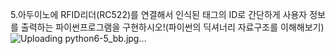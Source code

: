 5.아두이노에 RFID리더(RC522)를 연결해서 인식된 태그의 ID로 간단하게 사용자 정보를 출력하는 파이썬프로그램을 구현하시오!(파이썬의 딕셔너리 자료구조를 이해해보기)
![Uploading python6-5_bb.jpg…]()
